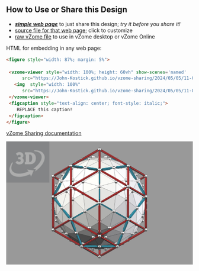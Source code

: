 
## How to Use or Share this Design

 - [***simple web page***](<https://John-Kostick.github.io/vzome-sharing/2024/05/05/11-08-09-Trackball-in-Icosahedral-array/>) to just share this design; *try it before you share it!*
 - [source file for that web page](<https://github.com/John-Kostick/vzome-sharing/edit/main/2024/05/05/11-08-09-Trackball-in-Icosahedral-array/index.md>); click to customize
 - [raw vZome file](<https://raw.githubusercontent.com/John-Kostick/vzome-sharing/main/2024/05/05/11-08-09-Trackball-in-Icosahedral-array/Trackball-in-Icosahedral-array.vZome>) to use in vZome desktop or vZome Online
 
 HTML for embedding in any web page:
 ```html
<figure style="width: 87%; margin: 5%">
  
  <vzome-viewer style="width: 100%; height: 60vh" show-scenes='named'
       src="https://John-Kostick.github.io/vzome-sharing/2024/05/05/11-08-09-Trackball-in-Icosahedral-array/Trackball-in-Icosahedral-array.vZome" >
    <img  style="width: 100%"
       src="https://John-Kostick.github.io/vzome-sharing/2024/05/05/11-08-09-Trackball-in-Icosahedral-array/Trackball-in-Icosahedral-array.png" >
  </vzome-viewer>
  <figcaption style="text-align: center; font-style: italic;">
     REPLACE this caption!
  </figcaption>
</figure>

 ```

[vZome Sharing documentation](https://vzome.github.io/vzome/sharing.html#how-it-works)

![Image](<Trackball-in-Icosahedral-array.png>)

